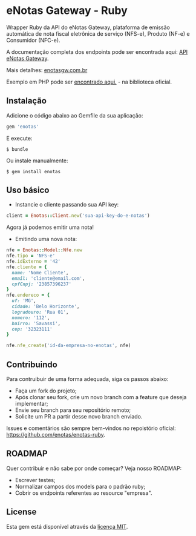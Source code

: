 # eNotas Gateway - Ruby

Wrapper Ruby da API do eNotas Gateway, plataforma de emissâo automática de nota fiscal eletrônica de serviço (NFS-e), Produto (NF-e) e Consumidor (NFC-e).

A documentação completa dos endpoints pode ser encontrada aqui: [API eNotas Gateway](http://app.enotasgw.com.br/docs).

Mais detalhes: [enotasgw.com.br](http://enotasgw.com.br)

Exemplo em PHP pode ser [encontrado aqui.](https://github.com/eNotasGW) - na biblioteca oficial.

## Instalação

Adicione o código abaixo ao Gemfile da sua aplicação:

```ruby
gem 'enotas'
```

E execute:

    $ bundle

Ou instale manualmente:

    $ gem install enotas

## Uso básico

* Instancie o cliente passando sua API key:

```ruby
client = Enotas::Client.new('sua-api-key-do-e-notas')
```

Agora já podemos emitir uma nota!

* Emitindo uma nova nota:

```ruby
nfe = Enotas::Model::Nfe.new
nfe.tipo = 'NFS-e'
nfe.idExterno = '42'
nfe.cliente = {
  name: 'Nome Cliente',
  email: 'cliente@email.com',
  cpfCnpj: '23857396237'
}
nfe.endereco = {
  uf: 'MG',
  cidade: 'Belo Horizonte',
  logradouro: 'Rua 01',
  numero: '112',
  bairro: 'Savassi',
  cep: '32323111'
}

nfe.nfe_create('id-da-empresa-no-enotas', nfe)
```

## Contribuindo

Para contruibuir de uma forma adequada, siga os passos abaixo:

* Faça um fork do projeto;
* Após clonar seu fork, crie um novo branch com a feature que deseja implementar;
* Envie seu branch para seu repositório remoto;
* Solicite um PR a partir desse novo branch enviado.

Issues e comentários são sempre bem-vindos no repoistório oficial: https://github.com/enotas/enotas-ruby.

## ROADMAP

Quer contribuir e não sabe por onde começar? Veja nosso ROADMAP:

* Escrever testes;
* Normalizar campos dos models para o padrão ruby;
* Cobrir os endpoints referentes ao resource "empresa".

## License

Esta gem está disponível através da [licença MIT](http://opensource.org/licenses/MIT).
